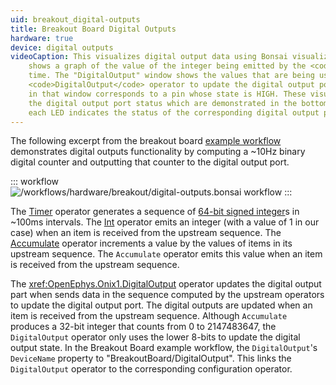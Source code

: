 ```yaml
---
uid: breakout_digital-outputs
title: Breakout Board Digital Outputs
hardware: true
device: digital outputs
videoCaption: This visualizes digital output data using Bonsai visualizers. The "Accumulate" window
    shows a graph of the value of the integer being emitted by the <code>Accumulate</code> operator over
    time. The "DigitalOutput" window shows the values that are being used by the
    <code>DigitalOutput</code> operator to update the digital output port. Specifically, each pin shown
    in that window corresponds to a pin whose state is HIGH. These visualizers correspond to changes in
    the digital output port status which are demonstrated in the bottom-right breakout board inset -
    each LED indicates the status of the corresponding digital output pin.
---
```


The following excerpt from the breakout board [example workflow](xref:breakout_workflow)
demonstrates digital outputs functionality by computing a ~10Hz binary digital counter and
outputting that counter to the digital output port.

::: workflow
![/workflows/hardware/breakout/digital-outputs.bonsai workflow](../../../workflows/hardware/breakout/digital-outputs.bonsai)
:::

The [Timer](https://bonsai-rx.org/docs/api/Bonsai.Shaders.Timer.html) operator generates a sequence
of [64-bit signed integer](https://learn.microsoft.com/en-us/dotnet/api/system.int64?view=net-8.0)s
in ~100ms intervals. The [Int](https://bonsai-rx.org/docs/api/Bonsai.Expressions.IntProperty.html)
operator emits an integer (with a value of 1 in our case) when an item is received from the upstream
sequence. The [Accumulate](https://bonsai-rx.org/docs/api/Bonsai.Reactive.Accumulate.html) operator
increments a value by the values of items in its upstream sequence. The `Accumulate` operator emits
this value when an item is received from the upstream sequence.

The <xref:OpenEphys.Onix1.DigitalOutput> operator updates the digital output part when sends data in
the sequence computed by the upstream operators to update the digital output port. The digital
outputs are updated when an item is received from the upstream sequence. Although `Accumulate`
produces a 32-bit integer that counts from 0 to 2147483647, the `DigitalOutput` operator only uses
the lower 8-bits to update the digital output state. In the Breakout Board example workflow, the
`DigitalOutput`'s `DeviceName` property to "BreakoutBoard/DigitalOutput". This links the
`DigitalOutput` operator to the corresponding configuration operator.